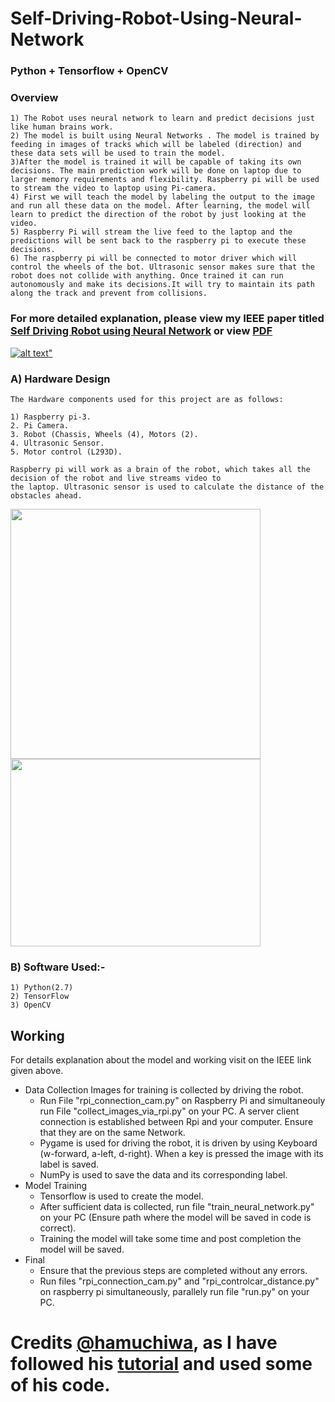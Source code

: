 # Self-Driving-Robot-Using-Neural-Network 
### Python + Tensorflow + OpenCV
### Overview
    1) The Robot uses neural network to learn and predict decisions just like human brains work.
    2) The model is built using Neural Networks . The model is trained by feeding in images of tracks which will be labeled (direction) and these data sets will be used to train the model. 
    3)After the model is trained it will be capable of taking its own decisions. The main prediction work will be done on laptop due to larger memory requirements and flexibility. Raspberry pi will be used to stream the video to laptop using Pi-camera. 
    4) First we will teach the model by labeling the output to the image and run all these data on the model. After learning, the model will learn to predict the direction of the robot by just looking at the video.
    5) Raspberry Pi will stream the live feed to the laptop and the predictions will be sent back to the raspberry pi to execute these decisions.
    6) The raspberry pi will be connected to motor driver which will control the wheels of the bot. Ultrasonic sensor makes sure that the robot does not collide with anything. Once trained it can run autonomously and make its decisions.It will try to maintain its path along the track and prevent from collisions. 

### For more detailed explanation, please view my IEEE paper titled <a href="https://ieeexplore.ieee.org/document/8533870" target="_blank">Self Driving Robot using Neural Network</a> or view <a href="https://drive.google.com/file/d/1H88Ns1iP7Ow5b2O4E5hxdy6M_rmgmLdV/view?usp=sharing">PDF</a> 
    

<a href="https://photos.app.goo.gl/ajpMJDrQvKtk6TWy6" target="_blank">![alt text](https://github.com/akshay1997feb/Self-Driving-Robot-Using-Neural-Network/blob/master/pic1.png)"</a>

    
### A) Hardware Design
    The Hardware components used for this project are as follows:
    
    1) Raspberry pi-3.
    2. Pi Camera.
    3. Robot (Chassis, Wheels (4), Motors (2).
    4. Ultrasonic Sensor.
    5. Motor control (L293D).
    
    Raspberry pi will work as a brain of the robot, which takes all the decision of the robot and live streams video to
    the laptop. Ultrasonic sensor is used to calculate the distance of the obstacles ahead.
    



<img src="https://github.com/akshay1997feb/Self-Driving-Robot-Using-Neural-Network/blob/master/IMG_20180208_192412353.jpg" width="400" height="400">

<img src="https://github.com/akshay1997feb/Self-Driving-Robot-Using-Neural-Network/blob/master/pic2.png" width="400" height="300">



### B) Software Used:-
    1) Python(2.7)
    2) TensorFlow
    3) OpenCV

## Working
For details explanation about the model and working visit on the IEEE link given above.
* Data Collection
    Images for training is collected by driving the robot.
    * Run File "rpi_connection_cam.py" on Raspberry Pi and simultaneouly run File "collect_images_via_rpi.py" on your PC. A server client connection is established between Rpi and your computer. Ensure that they are on the same Network.
    * Pygame is used for driving the robot, it is driven by using Keyboard (w-forward, a-left, d-right). When a key is pressed the image with its label is saved.
    * NumPy is used to save the data and its corresponding label.
* Model Training
    * Tensorflow is used to create the model.
    * After sufficient data is collected, run file "train_neural_network.py" on your PC (Ensure path where the model will be saved in code is correct).
    * Training the model will take some time and post completion the model will be saved.
* Final
    * Ensure that the previous steps are completed without any errors.
    * Run files "rpi_connection_cam.py" and "rpi_controlcar_distance.py" on raspberry pi simultaneously, parallely run file "run.py" on your PC.
 
 
 
 
# Credits <a href="https://github.com/hamuchiwa/">@hamuchiwa</a>, as I have followed his <a href="https://github.com/hamuchiwa/AutoRCCar">tutorial</a> and used some of his code.
